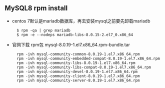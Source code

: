 ## MySQL8 rpm install
- centos 7默认是mariadb数据库，再去安装mysql之前要先卸载mariadb

		$ rpm -qa | grep mariadb
		$ rpm -e --nodeps mariadb-libs-8.0.15-2.el7_0.x86_64
- 官网下载 rpm包 mysql-8.0.19-1.el7.x86_64.rpm-bundle.tar

        rpm -ivh mysql-community-common-8.0.19-1.el7.x86_64.rpm
        rpm -ivh mysql-community-embedded-compat-8.0.19-1.el7.x86_64.rpm
        rpm -ivh mysql-community-libs-8.0.19-1.el7.x86_64.rpm
        rpm -ivh mysql-community-libs-compat-8.0.19-1.el7.x86_64.rpm
        rpm -ivh mysql-community-devel-8.0.19-1.el7.x86_64.rpm
        rpm -ivh mysql-community-client-8.0.19-1.el7.x86_64.rpm
        rpm -ivh mysql-community-server-8.0.19-1.el7.x86_64.rpm
